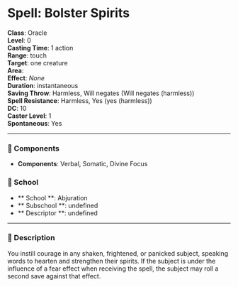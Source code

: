 
# Spell: Bolster Spirits
**Class**: Oracle  
**Level**: 0  
**Casting Time**: 1 action  
**Range**: touch  
**Target**: one creature  
**Area**:   
**Effect**: _None_  
**Duration**: instantaneous  
**Saving Throw**: Harmless, Will negates (Will negates (harmless))  
**Spell Resistance**: Harmless, Yes (yes (harmless))  
**DC**: 10  
**Caster Level**: 1  
**Spontaneous**: Yes

---

### 🔮 Components
- **Components**: Verbal, Somatic, Divine Focus

### 🏫 School
- ** School **: Abjuration
- ** Subschool **: undefined
- ** Descriptor **: undefined
---

### 📜 Description
You instill courage in any shaken, frightened, or panicked subject, speaking words to hearten and strengthen their spirits. If the subject is under the influence of a fear effect when receiving the spell, the subject may roll a second save against that effect.
